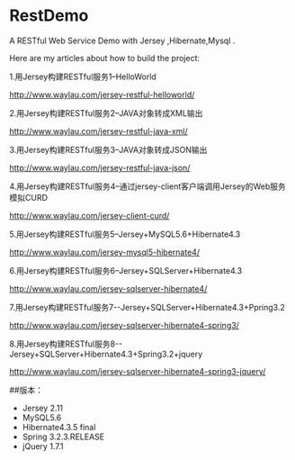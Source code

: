 RestDemo
========

 A RESTful Web Service Demo  with Jersey ,Hibernate,Mysql .
 
 Here are my articles about how to build the project:
 
 1.用Jersey构建RESTful服务1–HelloWorld
 
 http://www.waylau.com/jersey-restful-helloworld/
 
 2.用Jersey构建RESTful服务2–JAVA对象转成XML输出
 
 http://www.waylau.com/jersey-restful-java-xml/
 
 3.用Jersey构建RESTful服务3–JAVA对象转成JSON输出
 
 http://www.waylau.com/jersey-restful-java-json/
 
 4.用Jersey构建RESTful服务4–通过jersey-client客户端调用Jersey的Web服务模拟CURD
 
  http://www.waylau.com/jersey-client-curd/

 5.用Jersey构建RESTful服务5–Jersey+MySQL5.6+Hibernate4.3
 
  http://www.waylau.com/jersey-mysql5-hibernate4/
 
 6.用Jersey构建RESTful服务6–Jersey+SQLServer+Hibernate4.3
 
  http://www.waylau.com/jersey-sqlserver-hibernate4/
  
 7.用Jersey构建RESTful服务7--Jersey+SQLServer+Hibernate4.3+Ppring3.2
 
  http://www.waylau.com/jersey-sqlserver-hibernate4-spring3/
 
 8.用Jersey构建RESTful服务8--Jersey+SQLServer+Hibernate4.3+Spring3.2+jquery

  http://www.waylau.com/jersey-sqlserver-hibernate4-spring3-jquery/
  
##版本：
  
* Jersey 2.11
* MySQL5.6
* Hibernate4.3.5 final
* Spring 3.2.3.RELEASE
* jQuery 1.7.1 
 

